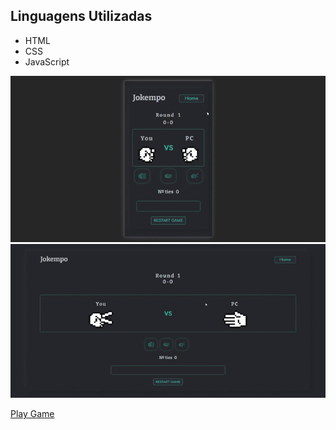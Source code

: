 ## Linguagens Utilizadas
- HTML
- CSS
- JavaScript

![Jokempo Game Mobile](assets/img/JokempoGameMobile.gif)
![Jokempo Game](assets/img/JokempoGame.gif)

[Play Game](https://ana-ferreiramg.github.io/jokempo/)
